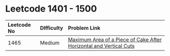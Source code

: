 # Leetcode 1401 - 1500



| Leetcode No | DIfficulty | Problem Link |
| :--- | :--- | :--- |
| 1465 | Medium | [Maximum Area of a Piece of Cake After Horizontal and Vertical Cuts](../leetcode-medium/leetcode-1465-maximum-area-of-a-piece-of-cake-after-horizontal-and-vertical-cuts.md) |

